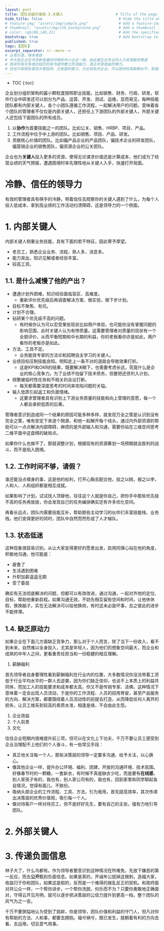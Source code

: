 ```yaml
---
layout: post
title: 团队创造价值低-3-关键人                        # Title of the page
hide_title: false                                   # Hide the title when displaying the post, but shown in lists of posts
# feature-img: "assets/img/sample.png"              # Add a feature-image to the post
# thumbnail: "assets/img/stb_background.png"        # Add a thumbnail image on blog view
# color: rgb(80,140,22)                             # Add the specified color as feature image, and change link colors in post
bootstrap: true                                     # Add bootstrap to the page
published: true
tags: [团队]
excerpt_separator: <!--more-->
# 业务价值、降本增效
# 中大型企业在寻求新发展的时候和中小企业一致，由此催生出专业的人力资源服务赛道
# 除非你有许多成功经历的背书或传教士的洗脑力、真正共享收益的魄力。
# 往往只有那些拿到大笔投资、已有盈利能力、行业知名的企业，可以提供较高薪酬水平，账面吸引力强大，明星员工和行业广告来招揽人才。
---
```


<!--more-->
* TOC
{:toc}

企业划分组织架构的最小颗粒度按照职业技能，比如销售、财务、行政、研发，软件行业中研发还可以划分为产品、运营、开发、测试、运维，显而易见，每种技能团队都有内部关键人，各个小团队遵循工作流程，一起解决用户的问题，意味着各个团队的管理者不仅仅是内部关键人，还担任上下游团队的外部关键人，外部关键人还包括下面团队的所有成员。

1. 以**协作**为首要技能之一的团队。比如公关、销售、HRBP、项目、产品。
2. 工作流程中位于中上游的团队。比如销售、项目、产品、研发。
3. 贡献核心价值的团队。比如偏产品企业的产品团队，偏技术企业的研发团队，偏营销企业的销售团队，偏资源企业的公关团队。

企业也为**关键人**投入更多的资源，使得无论谋求价值还是计算成本，他们成为了经营业绩的天气预报，遭遇困境时率先理性地从关键人入手，快速打开局面。

# 冷静、信任的领导力

有效的管理者具有棋手的冷静，带着信任去观察你的关键人遇到了什么，为每个人投入低成本、拿到高业绩的工作活动扫清障碍，这是领导力的一个侧面。

# 1. 内部关键人

内部关键人侧重业务技能，具有下面的若干特征，因此寄予厚望。

* 老员工，熟悉企业业务、流程，熟人多，消息多。
* 能力突出，知识见解或者经验丰富。
* 较高工资。

## 1.1. 是什么减慢了他的产出？

* 遭遇计划外困难，知识经验面临盲区、高难度。
  * 重新评价优先级后再调查解决方案、做实验，做下步计划。
* 目标不聚焦、有坑。
* 计划不合理。
* 钻研某个优先级不高的问题。
  * 有时候你认为可以忍受某些现状比如用户体验，也可能你没有掌握问题的影响范围，此时关键人认为有悖质量。这需要管理者对质量的现状有一个全貌评价，从而平衡短期和中长期的利益，你的老板看你亦是如此，用户看你的老板亦是如此。
* 方法、工具不足。
  * 业务能效专家的方法论和招聘自主学习的关键人。
* 业绩目标压制技能良知。明知走上一条不对的道路会导致效果打折。
  * 这是KPI和OKR的结果，既要解决眼下，也需要考虑长远，究竟什么是企业的核心竞争力。为了业绩不怕留下技术债务，但要把还债列入计划，
* 频繁被临时性任务和不相关的会议打断。
  * 每天都需要深度思考的时间来攻陷问题的关隘。
* 输入低质引起返工和负面情绪。
  * 这要求管理者具有识别上下游业务质量的技能和向上管理的意愿，每一个人都会承担低质的后果。

管理者意识到造成同一个结果的原因可能多种多样，就发现万全之策是认识到没有完全之策，唯有安定下来逐个朔源，和他一起解开每个线头，通过内外部资源的帮助可以一点点解决内部障碍，麻烦的是外部输入和沟通，需要你站在三维空间思考二维平面中这盘棋的破局点。

如果你什么也做不了，那就调整计划，根据现有的资源筹划一场预期就会胜利的战斗，而不是陷入困境。

## 1.2. 工作时间不够，请假？

谁还能没点缠身的事，这是他的权利，打开心胸去配合他，投之以桃，报之以李，人和人、人和组织都是相互成就。

如果影响了计划，试试找人顶替他，往往这个人就是你自己，把你手中那些优先级不高的任务再放放，你会发现自己的任务编排确实还有许多优化空间。

再看长远点，团队内需要技能互补，帮助那些主动学习的伙伴们丰富技能栈、业务栈，他们变得更好的同时，团队中自然而然形成了人才梯队。

## 1.3. 状态低迷

这种现象很容易识别，从让大家变得更好的愿景出发，启用同理心站在他的角度，积极地沟通，他可能是：

* 疲惫了
* 生活遇到困难
* 升职加薪遥遥无期
* 受了委屈

确实有无法彻底解决的问题，但都可以有效改进，通过沟通，一起对齐他的定位、目标，帮助他重新启程。如果沟通无效，不妨先相互留些空间和时间，让他休休假，换换脑子。实在无法解决可以给他换岗，有时这未必是坏事，总之彼此的进步不能停滞。

## 1.4. 缺乏原动力

如果企业在下面几方面缺乏竞争力，那么对于个人而言，除了当下一份收入，看不到未来，自然难以全身投入，尤其是年轻人，因为他们的想象空间最大，而企业和成熟的中年人之间，更看重责任担当和一份稳健的相互理解。

1. 薪酬福利

  首先领导者自身要理性看到薪酬福利在行业内的位置，大多数情况你没法带着工资低于行业平均水平的一群人去逆袭，因为你们缺乏信仰，也谈不上本质上的利益共同体，而加工人的技能要求和成本都太高，你又不是传销专家、活佛。这种情况下意味着一定会出现人员流动，于是你的工作流程、人员的招用育留，甚至产品服务的方向、解决方案，都要围绕着人员流动性的前提去打造，从而降低任何人离开的损失，让员工维系到较高的素质水准，相逢是缘，不会由此生怨。

1. 企业效益
1. 个人前景
1. 文化

往往企业短期内很难提升前三项，但可以在文化上下功夫，千万不要让员工感受到企业治理配不上他们的个人奋斗，有一些常见手段：

* 真正地关注每一个人，那些决策层的领导一定要多沟通、给予关注，以心换心。
* 像其他企业一样，提升办公环境、福利、团建，开放的沟通环境、技术氛围。好像春节时的一颗糖，一套新衣，有时候不真是缺衣少吃，而是要有**在线感**，别人家孩子有的，我也有，别人家公司有的，我也有，回到家里和同学聊起各自情况，觉得有面儿、不跌份。
* 吸纳头部企业的工作流程、工具、方法，引为我用，首先提高效率，其次传递出决策层的优秀价值观，吸引每一个人。
* 像对待客户一样对待员工，但不是好好先生，要有自己的主张，强有力地引导团队。

# 2. 外部关键人

# 3. 传递负面信息

林子大了，什么鸟都有。作为领导者要意识到这种情况在所难免，先放下嫌恶的第一反应，而去**公开**甄别负面信息。如果是真的，开诚布公拔掉这根刺，造福大家，收益归于你和团队，如果这是假的，反而是一个难得的拨乱反正的契机。和政府面对共公众一样，一个帮你进步，一个帮你洗脱，何乐而不为？只要你勇敢地正确面对，守得云开见月明，就可以逐步把决策层的公信力提升到更高一档，整个团队的风气为之一变。

千万不要狭隘地认为受到了挑衅，你是领导，团队价值和利益的守门人，但凡对你有帮助的方法、人和事，都要去拥抱。福兮祸兮，既已发生，就朝着有利的方向去看、去运用，切忌意气用事。
